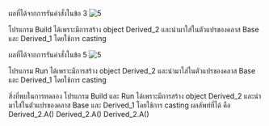 ผลที่ได้จากการรันคำสั่งในข้อ 3
![5](https://github.com/Nitiphum7/03376836-OOP-2566-Lab-11/assets/144196695/1e109e6e-51f4-4d83-af96-9e0c71580be5)

โปรแกรม Build ได้เพราะมีการสร้าง object Derived_2 และนำมาใส่ในตัวแปรของคลาส Base และ Derived_1 โดยใช้การ casting

ผลที่ได้จากการรันคำสั่งในข้อ 5
![5](https://github.com/Nitiphum7/03376836-OOP-2566-Lab-11/assets/144196695/35fc59ab-2283-489f-8ae0-57b63f56879a)


โปรแกรม Run ได้เพราะมีการสร้าง object Derived_2 และนำมาใส่ในตัวแปรของคลาส Base และ Derived_1 โดยใช้การ casting

สิ่งที่พบในการทดลอง
โปรแกรม Build และ Run ได้เพราะมีการสร้าง object Derived_2 และนำมาใส่ในตัวแปรของคลาส Base และ Derived_1 โดยใช้การ casting
ผลลัพท์ที่ได้ คือ
Derived_2.A()
Derived_2.A()
Derived_2.A()

